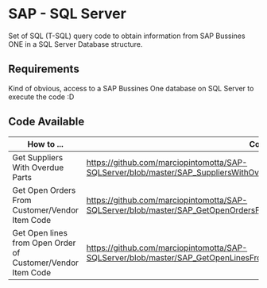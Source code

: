 # SAP - SQL Server

Set of SQL (T-SQL) query code to obtain information from SAP Bussines ONE in a SQL Server Database structure.


## Requirements

Kind of obvious, access to a SAP Bussines One database on SQL Server to execute the code :D

## Code Available

|    How to ...   |  Code   |
|-----------|----------------|
| Get Suppliers With Overdue Parts |https://github.com/marciopintomotta/SAP-SQLServer/blob/master/SAP_SuppliersWithOverdueParts.sql |
| Get Open Orders From Customer/Vendor Item Code |https://github.com/marciopintomotta/SAP-SQLServer/blob/master/SAP_GetOpenOrdersFromCustomerVendorItemCode.sql
| Get Open lines from Open Order of Customer/Vendor Item Code | https://github.com/marciopintomotta/SAP-SQLServer/blob/master/SAP_GetOpenLinesFromOpenOrderOfCustomerVendorItemCode.sql